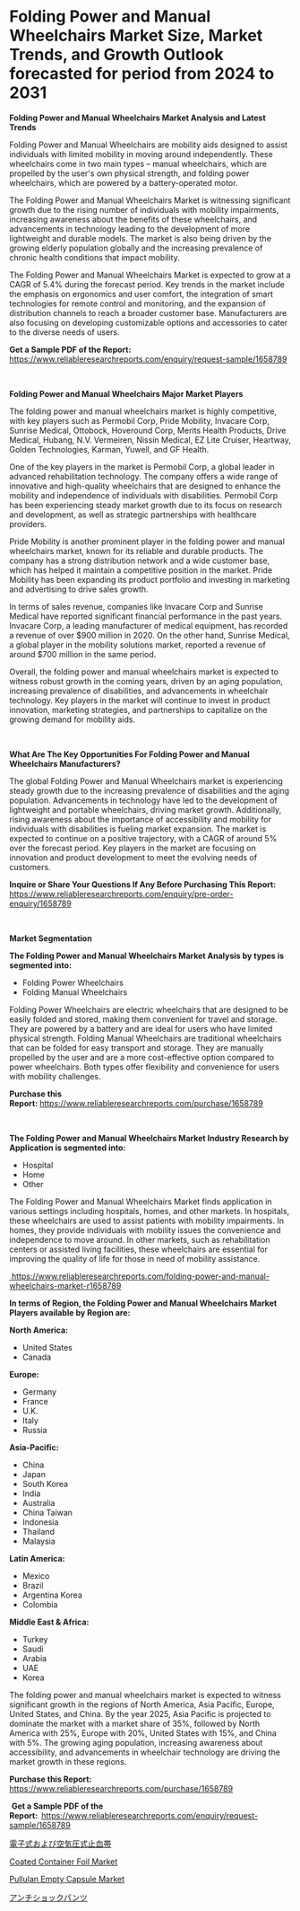 <p><h1>Folding Power and Manual Wheelchairs Market Size, Market Trends, and Growth Outlook forecasted for period from 2024 to 2031</h1></p><p><strong>Folding Power and Manual Wheelchairs Market Analysis and Latest Trends</strong></p>
<p><p>Folding Power and Manual Wheelchairs are mobility aids designed to assist individuals with limited mobility in moving around independently. These wheelchairs come in two main types – manual wheelchairs, which are propelled by the user's own physical strength, and folding power wheelchairs, which are powered by a battery-operated motor.</p><p>The Folding Power and Manual Wheelchairs Market is witnessing significant growth due to the rising number of individuals with mobility impairments, increasing awareness about the benefits of these wheelchairs, and advancements in technology leading to the development of more lightweight and durable models. The market is also being driven by the growing elderly population globally and the increasing prevalence of chronic health conditions that impact mobility.</p><p>The Folding Power and Manual Wheelchairs Market is expected to grow at a CAGR of 5.4% during the forecast period. Key trends in the market include the emphasis on ergonomics and user comfort, the integration of smart technologies for remote control and monitoring, and the expansion of distribution channels to reach a broader customer base. Manufacturers are also focusing on developing customizable options and accessories to cater to the diverse needs of users.</p></p>
<p><strong>Get a Sample PDF of the Report:&nbsp;</strong> <a href="https://www.reliableresearchreports.com/enquiry/request-sample/1658789">https://www.reliableresearchreports.com/enquiry/request-sample/1658789</a></p>
<p>&nbsp;</p>
<p><strong>Folding Power and Manual Wheelchairs Major Market Players</strong></p>
<p><p>The folding power and manual wheelchairs market is highly competitive, with key players such as Permobil Corp, Pride Mobility, Invacare Corp, Sunrise Medical, Ottobock, Hoveround Corp, Merits Health Products, Drive Medical, Hubang, N.V. Vermeiren, Nissin Medical, EZ Lite Cruiser, Heartway, Golden Technologies, Karman, Yuwell, and GF Health.</p><p>One of the key players in the market is Permobil Corp, a global leader in advanced rehabilitation technology. The company offers a wide range of innovative and high-quality wheelchairs that are designed to enhance the mobility and independence of individuals with disabilities. Permobil Corp has been experiencing steady market growth due to its focus on research and development, as well as strategic partnerships with healthcare providers.</p><p>Pride Mobility is another prominent player in the folding power and manual wheelchairs market, known for its reliable and durable products. The company has a strong distribution network and a wide customer base, which has helped it maintain a competitive position in the market. Pride Mobility has been expanding its product portfolio and investing in marketing and advertising to drive sales growth.</p><p>In terms of sales revenue, companies like Invacare Corp and Sunrise Medical have reported significant financial performance in the past years. Invacare Corp, a leading manufacturer of medical equipment, has recorded a revenue of over $900 million in 2020. On the other hand, Sunrise Medical, a global player in the mobility solutions market, reported a revenue of around $700 million in the same period.</p><p>Overall, the folding power and manual wheelchairs market is expected to witness robust growth in the coming years, driven by an aging population, increasing prevalence of disabilities, and advancements in wheelchair technology. Key players in the market will continue to invest in product innovation, marketing strategies, and partnerships to capitalize on the growing demand for mobility aids.</p></p>
<p>&nbsp;</p>
<p><strong>What Are The Key Opportunities For Folding Power and Manual Wheelchairs Manufacturers?</strong></p>
<p><p>The global Folding Power and Manual Wheelchairs market is experiencing steady growth due to the increasing prevalence of disabilities and the aging population. Advancements in technology have led to the development of lightweight and portable wheelchairs, driving market growth. Additionally, rising awareness about the importance of accessibility and mobility for individuals with disabilities is fueling market expansion. The market is expected to continue on a positive trajectory, with a CAGR of around 5% over the forecast period. Key players in the market are focusing on innovation and product development to meet the evolving needs of customers.</p></p>
<p><strong>Inquire or Share Your Questions If Any Before Purchasing This Report:</strong> <a href="https://www.reliableresearchreports.com/enquiry/pre-order-enquiry/1658789">https://www.reliableresearchreports.com/enquiry/pre-order-enquiry/1658789</a></p>
<p>&nbsp;</p>
<p><strong>Market Segmentation</strong></p>
<p><strong>The Folding Power and Manual Wheelchairs Market Analysis by types is segmented into:</strong></p>
<p><ul><li>Folding Power Wheelchairs</li><li>Folding Manual Wheelchairs</li></ul></p>
<p><p>Folding Power Wheelchairs are electric wheelchairs that are designed to be easily folded and stored, making them convenient for travel and storage. They are powered by a battery and are ideal for users who have limited physical strength. Folding Manual Wheelchairs are traditional wheelchairs that can be folded for easy transport and storage. They are manually propelled by the user and are a more cost-effective option compared to power wheelchairs. Both types offer flexibility and convenience for users with mobility challenges.</p></p>
<p><strong>Purchase this Report:&nbsp;</strong><a href="https://www.reliableresearchreports.com/purchase/1658789">https://www.reliableresearchreports.com/purchase/1658789</a></p>
<p>&nbsp;</p>
<p><strong>The Folding Power and Manual Wheelchairs Market Industry Research by Application is segmented into:</strong></p>
<p><ul><li>Hospital</li><li>Home</li><li>Other</li></ul></p>
<p><p>The Folding Power and Manual Wheelchairs Market finds application in various settings including hospitals, homes, and other markets. In hospitals, these wheelchairs are used to assist patients with mobility impairments. In homes, they provide individuals with mobility issues the convenience and independence to move around. In other markets, such as rehabilitation centers or assisted living facilities, these wheelchairs are essential for improving the quality of life for those in need of mobility assistance.</p></p>
<p><a href="https://www.reliableresearchreports.com/folding-power-and-manual-wheelchairs-market-r1658789">&nbsp;https://www.reliableresearchreports.com/folding-power-and-manual-wheelchairs-market-r1658789</a></p>
<p><strong>In terms of Region, the Folding Power and Manual Wheelchairs Market Players available by Region are:</strong></p>
<p>
    <p> <strong> North America: </strong>
        <ul>
            <li>United States</li>
            <li>Canada</li>
        </ul>
        </p> 
    <p> <strong> Europe: </strong>
        <ul>
            <li>Germany</li>
            <li>France</li>
            <li>U.K.</li>
            <li>Italy</li>
            <li>Russia</li>
        </ul>
        </p> 
    <p> <strong> Asia-Pacific: </strong>
        <ul>
            <li>China</li>
            <li>Japan</li>
            <li>South Korea</li>
            <li>India</li>
            <li>Australia</li>
            <li>China Taiwan</li>
            <li>Indonesia</li>
            <li>Thailand</li>
            <li>Malaysia</li>
        </ul>
        </p> 
    <p> <strong> Latin America: </strong>
        <ul>
            <li>Mexico</li>
            <li>Brazil</li>
            <li>Argentina Korea</li>
            <li>Colombia</li>
        </ul>
        </p> 
    <p> <strong> Middle East & Africa: </strong>
        <ul>
            <li>Turkey</li>
            <li>Saudi</li>
            <li>Arabia</li>
            <li>UAE</li>
            <li>Korea</li>
        </ul>
    </p>
    </p>
<p><p>The folding power and manual wheelchairs market is expected to witness significant growth in the regions of North America, Asia Pacific, Europe, United States, and China. By the year 2025, Asia Pacific is projected to dominate the market with a market share of 35%, followed by North America with 25%, Europe with 20%, United States with 15%, and China with 5%. The growing aging population, increasing awareness about accessibility, and advancements in wheelchair technology are driving the market growth in these regions.</p></p>
<p><strong>Purchase this Report: </strong><a href="https://www.reliableresearchreports.com/purchase/1658789">https://www.reliableresearchreports.com/purchase/1658789</a></p>
<p>&nbsp;<strong>Get a Sample PDF of the Report:&nbsp;&nbsp;</strong><a href="https://www.reliableresearchreports.com/enquiry/request-sample/1658789">https://www.reliableresearchreports.com/enquiry/request-sample/1658789</a></p>
<p><strong></strong></p>
<p><p><a href="https://github.com/mohamedbakry57/Market-Research-Report-List-4/blob/main/799472896061.md">電子式および空気圧式止血帯</a></p><p><a href="https://github.com/bmorecock/Market-Research-Report-List-3/blob/main/coated-container-foil-market.md">Coated Container Foil Market</a></p><p><a href="https://github.com/Krish2023na/Market-Research-Report-List-4/blob/main/pullulan-empty-capsule-market.md">Pullulan Empty Capsule Market</a></p><p><a href="https://github.com/zjkmgcs938405/Market-Research-Report-List-2/blob/main/605301096063.md">アンチショックパンツ</a></p></p>